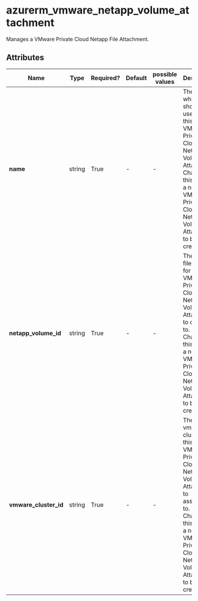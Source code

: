 # azurerm_vmware_netapp_volume_attachment

Manages a VMware Private Cloud Netapp File Attachment.

## Attributes

| Name | Type | Required? | Default  | possible values | Description |
| ---- | ---- | --------- | -------- | ----------- | ----------- |
| **name** | string | True | -  |  -  | The name which should be used for this VMware Private Cloud Netapp File Volume Attachment. Changing this forces a new VMware Private Cloud Netapp File Volume Attachment to be created. | 
| **netapp_volume_id** | string | True | -  |  -  | The netapp file volume for this VMware Private Cloud Netapp File Volume Attachment to connect to. Changing this forces a new VMware Private Cloud Netapp File Volume Attachment to be created. | 
| **vmware_cluster_id** | string | True | -  |  -  | The vmware cluster for this VMware Private Cloud Netapp File Volume Attachment to associated to. Changing this forces a new VMware Private Cloud Netapp File Volume Attachment to be created. | 

